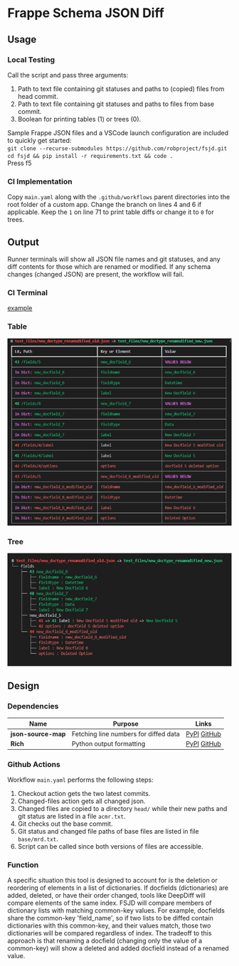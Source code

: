 # Frappe Schema JSON Diff 

## Usage
### Local Testing
Call the script and pass three arguments:
1. Path to text file containing git statuses and paths to (copied) files from head commit.
2. Path to text file containing git statuses and paths to files from base commit.
3. Boolean for printing tables (1) or trees (0).

Sample Frappe JSON files and a VSCode launch configuration are included to quickly get started:  
`git clone --recurse-submodules https://github.com/robproject/fsjd.git`  
`cd fsjd && pip install -r requirements.txt && code .`  
Press f5

### CI Implementation
Copy `main.yaml` along with the `.github/workflows` parent directories into the root folder of a custom app. Change the branch on lines 4 and 6 if applicable. Keep the `1` on line 71 to print table diffs or change it to `0` for trees.


## Output
Runner terminals will show all JSON file names and git statuses, and any diff contents for those which are renamed or modified. If any schema changes (changed JSON) are present, the workflow will fail.  
### CI Terminal
[example](https://github.com/robproject/fsjd/runs/8027932932?check_suite_focus=true#step:8:5)  
### Table
![asdf](assets/11.png)
### Tree
![](assets/0.png)
## Design
### Dependencies
| Name                | Purpose                               | Links                                                                                                            |
| ------------------- | ------------------------------------- | ---------------------------------------------------------------------------------------------------------------- |
| **json-source-map** | Fetching line numbers for diffed data | [PyPI](https://pypi.org/project/json-source-map/) [GitHub](https://github.com/open-alchemy/json-source-map/wiki) |
| **Rich**            | Python output formatting              | [PyPI](https://pypi.org/project/rich/)             [GitHub](https://github.com/Textualize/rich)                  |
### Github Actions
Workflow `main.yaml` performs the following steps:
1. Checkout action gets the two latest commits. 
2. Changed-files action gets all changed json.
3. Changed files are copied to a directory `head/` while their new paths and git status are listed in a file `acmr.txt`.
4. Git checks out the base commit.
5. Git status and changed file paths of base files are listed in file `base/mrd.txt`.
6. Script can be called since both versions of files are accessible.
### Function
A specific situation this tool is designed to account for is the deletion or reordering of elements in a list of dictionaries. If docfields (dictionaries) are added, deleted, or have their order changed, tools like DeepDiff will compare elements of the same index. FSJD will compare members of dictionary lists with matching common-key values. For example, docfields share the common-key 'field_name', so if two lists to be diffed contain dictionaries with this common-key, and their values match, those two dictionaries will be compared regardless of index. The tradeoff to this approach is that renaming a docfield (changing only the value of a common-key) will show a deleted and added docfield instead of a renamed value.
